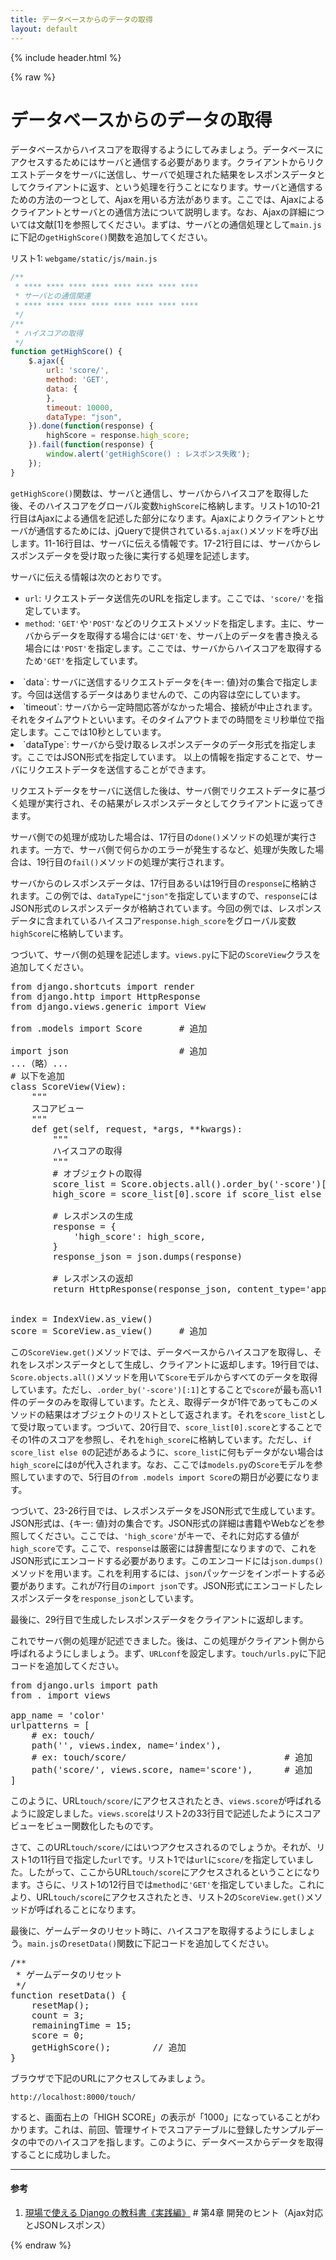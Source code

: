 ```yaml
---
title: データベースからのデータの取得
layout: default
---
```


{% include header.html %}

{% raw %}

# データベースからのデータの取得

データベースからハイスコアを取得するようにしてみましょう。データベースにアクセスするためにはサーバと通信する必要があります。クライアントからリクエストデータをサーバに送信し、サーバで処理された結果をレスポンスデータとしてクライアントに返す、という処理を行うことになります。サーバと通信するための方法の一つとして、Ajaxを用いる方法があります。ここでは、Ajaxによるクライアントとサーバとの通信方法について説明します。なお、Ajaxの詳細については文献[1]を参照してください。まずは、サーバとの通信処理として`main.js`に下記の`getHighScore()`関数を追加してください。

リスト1: `webgame/static/js/main.js`
```js
/**
 * **** **** **** **** **** **** **** ****
 * サーバとの通信関連
 * **** **** **** **** **** **** **** ****
 */
/**
 * ハイスコアの取得
 */
function getHighScore() {
    $.ajax({
        url: 'score/',
        method: 'GET',
        data: {
        },
        timeout: 10000,
        dataType: "json",
    }).done(function(response) {
        highScore = response.high_score;
    }).fail(function(response) {
        window.alert('getHighScore() : レスポンス失敗');
    });
}
```

`getHighScore()`関数は、サーバと通信し、サーバからハイスコアを取得した後、そのハイスコアをグローバル変数`highScore`に格納します。リスト1の10-21行目はAjaxによる通信を記述した部分になります。Ajaxによりクライアントとサーバが通信するためには、jQueryで提供されている`$.ajax()`メソッドを呼び出します。11-16行目は、サーバに伝える情報です。17-21行目には、サーバからレスポンスデータを受け取った後に実行する処理を記述します。

サーバに伝える情報は次のとおりです。

- `url`: リクエストデータ送信先のURLを指定します。ここでは、`'score/'`を指定しています。</li>
- `method`: `'GET'`や`'POST'`などのリクエストメソッドを指定します。主に、サーバからデータを取得する場合には`'GET'`を、サーバ上のデータを書き換える場合には`'POST'`を指定します。ここでは、サーバからハイスコアを取得するため`'GET'`を指定しています。</li>
 <li>`data`: サーバに送信するリクエストデータを{キー: 値}対の集合で指定します。今回は送信するデータはありませんので、この内容は空にしています。</li>
 <li>`timeout`: サーバから一定時間応答がなかった場合、接続が中止されます。それをタイムアウトといいます。そのタイムアウトまでの時間をミリ秒単位で指定します。ここでは10秒としています。</li>
 <li>`dataType`: サーバから受け取るレスポンスデータのデータ形式を指定します。ここではJSON形式を指定しています。
以上の情報を指定することで、サーバにリクエストデータを送信することができます。

リクエストデータをサーバに送信した後は、サーバ側でリクエストデータに基づく処理が実行され、その結果がレスポンスデータとしてクライアントに返ってきます。

サーバ側での処理が成功した場合は、17行目の`done()`メソッドの処理が実行されます。一方で、サーバ側で何らかのエラーが発生するなど、処理が失敗した場合は、19行目の`fail()`メソッドの処理が実行されます。

サーバからのレスポンスデータは、17行目あるいは19行目の`response`に格納されます。この例では、`dataType`に`"json"`を指定していますので、`response`にはJSON形式のレスポンスデータが格納されています。今回の例では、レスポンスデータに含まれているハイスコア`response.high_score`をグローバル変数`highScore`に格納しています。


つづいて、サーバ側の処理を記述します。`views.py`に下記の`ScoreView`クラスを追加してください。

<pre class="lang:python mark:5,7,10-29,33 decode:true " title="リスト2: touch/views.py">
from django.shortcuts import render
from django.http import HttpResponse
from django.views.generic import View

from .models import Score       # 追加

import json                     # 追加
...（略）...
# 以下を追加
class ScoreView(View):
    """
    スコアビュー
    """
    def get(self, request, *args, **kwargs):
        """
        ハイスコアの取得
        """
        # オブジェクトの取得
        score_list = Score.objects.all().order_by('-score')[:1]
        high_score = score_list[0].score if score_list else 0

        # レスポンスの生成
        response = {
            'high_score': high_score,
        }
        response_json = json.dumps(response)

        # レスポンスの返却
        return HttpResponse(response_json, content_type='application/json')


index = IndexView.as_view()
score = ScoreView.as_view()		# 追加
</pre>

この`ScoreView.get()`メソッドでは、データベースからハイスコアを取得し、それをレスポンスデータとして生成し、クライアントに返却します。19行目では、`Score.objects.all()`メソッドを用いて`Score`モデルからすべてのデータを取得しています。ただし、`.order_by('-score')[:1]`とすることで`score`が最も高い1件のデータのみを取得しています。たとえ、取得データが1件であってもこのメソッドの結果はオブジェクトのリストとして返されます。それを`score_list`として受け取っています。つづいて、20行目で、`score_list[0].score`とすることでその1件のスコアを参照し、それを`high_score`に格納しています。ただし、`if score_list else 0`の記述があるように、`score_list`に何もデータがない場合は`high_score`には`0`が代入されます。なお、ここでは`models.py`の`Score`モデルを参照していますので、5行目の`from .models import Score`の期日が必要になります。

つづいて、23-26行目では、レスポンスデータをJSON形式で生成しています。JSON形式は、{キー: 値}対の集合です。JSON形式の詳細は書籍やWebなどを参照してください。ここでは、`'high_score'`がキーで、それに対応する値が`high_score`です。ここで、`response`は厳密には辞書型になりますので、これをJSON形式にエンコードする必要があります。このエンコードには`json.dumps()`メソッドを用います。これを利用するには、`json`パッケージをインポートする必要があります。これが7行目の`import json`です。JSON形式にエンコードしたレスポンスデータを`response_json`としています。

最後に、29行目で生成したレスポンスデータをクライアントに返却します。

これでサーバ側の処理が記述できました。後は、この処理がクライアント側から呼ばれるようにしましょう。まず、`URLconf`を設定します。`touch/urls.py`に下記コードを追加してください。

<pre class="lang:python mark:8-9 decode:true " title="リスト3: touch/urls.py">
from django.urls import path
from . import views

app_name = 'color'
urlpatterns = [
    # ex: touch/
    path('', views.index, name='index'),
    # ex: touch/score/								# 追加
    path('score/', views.score, name='score'),		# 追加
]
</pre>

このように、URL`touch/score/`にアクセスされたとき、`views.score`が呼ばれるように設定しました。`views.score`はリスト2の33行目で記述したようにスコアビューをビュー関数化したものです。

さて、このURL`touch/score/`にはいつアクセスされるのでしょうか。それが、リスト1の11行目で指定した`url`です。リスト1では`url`に`score/`を指定していました。したがって、ここからURL`touch/score`にアクセスされるということになります。さらに、リスト1の12行目では`method`に`'GET'`を指定していました。これにより、URL`touch/score`にアクセスされたとき、リスト2の`ScoreView.get()`メソッドが呼ばれることになります。

最後に、ゲームデータのリセット時に、ハイスコアを取得するようにしましょう。`main.js`の`resetData()`関数に下記コードを追加してください。

<pre class="lang:js mark:9 decode:true " title="リスト4: static/js/main.js" >
/**
 * ゲームデータのリセット
 */
function resetData() {
    resetMap();
    count = 3;
    remainingTime = 15;
    score = 0;
    getHighScore();        // 追加
}
</pre>

ブラウザで下記のURLにアクセスしてみましょう。

`http://localhost:8000/touch/`

すると、画面右上の「HIGH SCORE」の表示が「1000」になっていることがわかります。これは、前回、管理サイトでスコアテーブルに登録したサンプルデータの中でのハイスコアを指します。このように、データベースからデータを取得することに成功しました。

<hr>
<h4>参考</h4>
<ol>
<li><a href="https://amzn.to/2DXvaGi" target="_blank" rel="noopener noreferrer">現場で使える Django の教科書《実践編》</a> # 第4章 開発のヒント（Ajax対応とJSONレスポンス）</li>
</ol>

{% endraw %}
